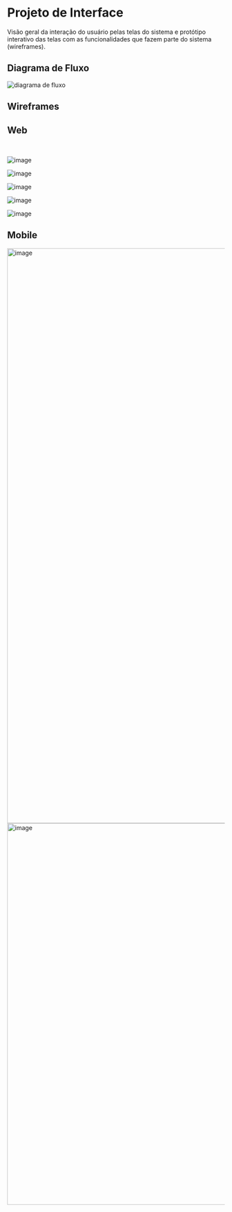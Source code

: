 # Projeto de Interface

Visão geral da interação do usuário pelas telas do sistema e protótipo interativo das telas com as funcionalidades que fazem parte do sistema (wireframes).

## Diagrama de Fluxo
![diagrama de fluxo](https://user-images.githubusercontent.com/113313108/200206664-ce94c42b-1d76-4047-b9c4-d20791c5ba32.jpeg)


## Wireframes
  <h2> Web </h2> <br>
 
![image](https://user-images.githubusercontent.com/113313108/200201763-f7eb551f-63ad-4129-aa07-6fb05fc283d3.png)

![image](https://user-images.githubusercontent.com/113313108/200201822-188fa486-4e78-4894-86c6-8b093a69e81d.png)

![image](https://user-images.githubusercontent.com/113313108/200202021-da80c2a5-1ad3-42fa-a06f-dacf648759e2.png)

![image](https://user-images.githubusercontent.com/113313108/200202162-b604a25e-df75-4253-b12a-ffed1e413b90.png)

![image](https://user-images.githubusercontent.com/113313108/200202329-5b41c09e-ae45-4693-9b92-3d5b7c50b777.png)

<h2> Mobile </h2>

<img width="1332" alt="image" src="https://user-images.githubusercontent.com/113313108/203177308-20842160-e14e-462a-bda4-20839caccc99.png">
<br>
<img width="884" alt="image" src="https://user-images.githubusercontent.com/113313108/203177928-61d8ca40-af72-46f3-892d-cfe37633360e.png">


